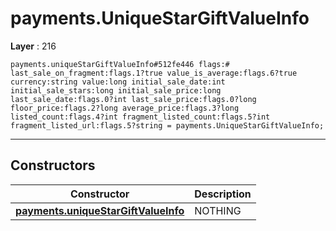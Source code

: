 # payments.UniqueStarGiftValueInfo

**Layer** : 216

```tl
payments.uniqueStarGiftValueInfo#512fe446 flags:# last_sale_on_fragment:flags.1?true value_is_average:flags.6?true currency:string value:long initial_sale_date:int initial_sale_stars:long initial_sale_price:long last_sale_date:flags.0?int last_sale_price:flags.0?long floor_price:flags.2?long average_price:flags.3?long listed_count:flags.4?int fragment_listed_count:flags.5?int fragment_listed_url:flags.5?string = payments.UniqueStarGiftValueInfo;
```

---

## Constructors

| Constructor | Description |
| :---: | :--- |
| [**payments.uniqueStarGiftValueInfo**](constructor/payments.uniqueStarGiftValueInfo) | NOTHING |